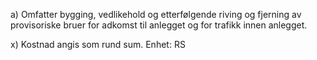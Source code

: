 a) Omfatter bygging, vedlikehold og etterfølgende riving og fjerning av provisoriske bruer for adkomst til anlegget og for trafikk innen anlegget.

x) Kostnad angis som rund sum. Enhet: RS

